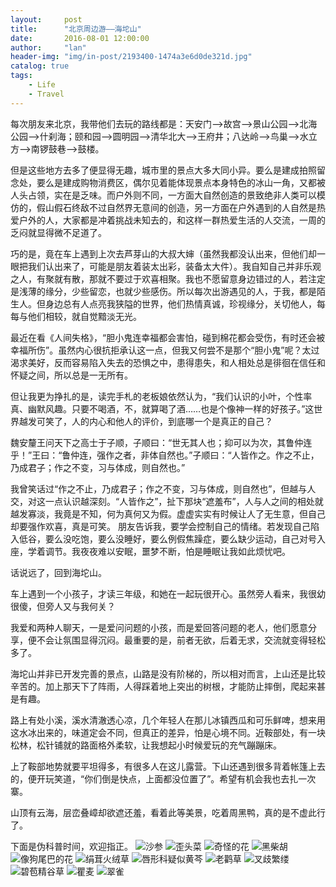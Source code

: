 ```yaml
---
layout:     post
title:      "北京周边游——海坨山"
date:       2016-08-01 12:00:00
author:     "lan"
header-img: "img/in-post/2193400-1474a3e6d0de321d.jpg"
catalog: true
tags:
    - Life
    - Travel
---
```


每次朋友来北京，我带他们去玩的路线都是：天安门—>故宫—>景山公园—>北海公园—>什刹海；颐和园—>圆明园—>清华北大—>王府井；八达岭—>鸟巢—>水立方—>南锣鼓巷—>鼓楼。

但是这些地方去多了便显得无趣，城市里的景点大多大同小异。要么是建成拍照留念处，要么是建成购物消费区，偶尔见着能体现景点本身特色的冰山一角，又都被人头占领，实在是乏味。而户外则不同，一方面大自然创造的景致绝非人类可以模仿的，假山假石终敌不过自然界无意间的创造，另一方面在户外遇到的人自然是热爱户外的人，大家都是冲着挑战未知去的，和这样一群热爱生活的人交流，一周的乏闷就显得微不足道了。

巧的是，竟在车上遇到上次去芦芽山的大叔大婶（虽然我都没认出来，但他们却一眼把我们认出来了，可能是朋友着装太出彩，装备太大件）。我自知自己并非乐观之人，有聚就有散，那就不要过于欢喜相聚。我也不愿留意身边错过的人，若注定是浅薄的缘分，少些留恋，也就少些感伤。所以每次出游遇见的人，于我，都是陌生人。但身边总有人点亮我狭隘的世界，他们热情真诚，珍视缘分，关切他人，每每与他们相较，就自觉黯淡无光。

最近在看《人间失格》，“胆小鬼连幸福都会害怕，碰到棉花都会受伤，有时还会被幸福所伤”。虽然内心很抗拒承认这一点，但我又何尝不是那个“胆小鬼”呢？太过渴求美好，反而容易陷入失去的恐惧之中，患得患失，和人相处总是徘徊在信任和怀疑之间，所以总是一无所有。

但让我更为挣扎的是，读完手札的老板娘依然认为，“我们认识的小叶，个性率真、幽默风趣。只要不喝酒，不，就算喝了酒……也是个像神一样的好孩子。”这世界越发可笑了，人的内心和他人的评价，到底哪一个是真正的自己？

魏安釐王问天下之高士于子顺，子顺曰：“世无其人也；抑可以为次，其鲁仲连乎！”王曰：“鲁仲连，强作之者，非体自然也。”子顺曰：“人皆作之。作之不止，乃成君子；作之不变，习与体成，则自然也。”

我曾笑话过“作之不止，乃成君子；作之不变，习与体成，则自然也”，但越与人交，对这一点认识越深刻。“人皆作之”，扯下那块“遮羞布”，人与人之间的相处就越发寡淡，我竟是不知，何为真何又为假。虚虚实实有时候让人了无生意，但自己却要强作欢喜，真是可笑。
朋友告诉我，要学会控制自己的情绪。若发现自己陷入低谷，要么没吃饱，要么没睡好，要么例假焦躁症，要么缺少运动，自己对号入座，学着调节。我夜夜难以安眠，噩梦不断，怕是睡眠让我如此烦忧吧。

话说远了，回到海坨山。

车上遇到一个小孩子，才读三年级，和她在一起玩很开心。虽然旁人看来，我很幼很傻，但旁人又与我何关？

我爱和两种人聊天，一是爱问问题的小孩，而是爱回答问题的老人，他们愿意分享，便不会让氛围显得沉闷。最重要的是，前者无欲，后着无求，交流就变得轻松多了。

海坨山并非已开发完善的景点，山路是没有阶梯的，所以相对而言，上山还是比较辛苦的。加上那天下了阵雨，人得踩着地上突出的树根，才能防止摔倒，爬起来甚是有趣。

路上有处小溪，溪水清澈透心凉，几个年轻人在那儿冰镇西瓜和可乐鲜啤，想来用这水冰出来的，味道定会不同，但真正的差异，怕是心境不同。近鞍部处，有一块松林，松针铺就的路面格外柔软，让我想起小时候爱玩的充气蹦蹦床。

上了鞍部地势就要平坦得多，有很多人在这儿露营。下山还遇到很多背着帐篷上去的，便开玩笑道，“你们倒是快点，上面都没位置了”。希望有机会我也去扎一次寨。

山顶有云海，层峦叠嶂却欲遮还羞，看着此等美景，吃着周黑鸭，真的是不虚此行了。

下面是伪科普时间，欢迎指正。
![沙参](/img/in-post/2193400-6cdd590680636d4d.jpg)
![歪头菜](/img/in-post/2193400-2f573b3b8c32fd4c.jpg)
![奇怪的花](/img/in-post/2193400-3ae4fb719fd1201a.jpg)
![黑柴胡](/img/in-post/2193400-423b2e784a632493.jpg)
![像狗尾巴的花](/img/in-post/2193400-9d71230b092b9b98.jpg)
![绢茸火绒草](/img/in-post/2193400-c72f1d649e47cc0c.jpg)
![唇形科疑似黄芩](/img/in-post/2193400-86ed88dd7e0e4593.jpg)
![老鹳草](/img/in-post/2193400-fbd1128d6dd2c601.jpg)
![叉歧繁缕](/img/in-post/2193400-0c8793dea8056a15.jpg)
![碧苞精谷草](/img/in-post/2193400-90c9b8631af55e74.jpg)
![瞿麦](/img/in-post/2193400-6ce21c80dc4ca587.jpg)
![翠雀](/img/in-post/2193400-ec3d679b9090ed73.jpg)
